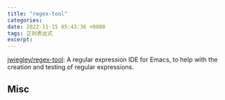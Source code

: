 ```yaml
---
title: "regex-tool"
categories: 
date: 2022-11-15 05:43:36 +0800
tags: 正则表达式
excerpt: 
---
```





[jwiegley/regex-tool](https://github.com/jwiegley/regex-tool): A regular expression IDE for Emacs, to help with the creation and testing of regular expressions.







## Misc



